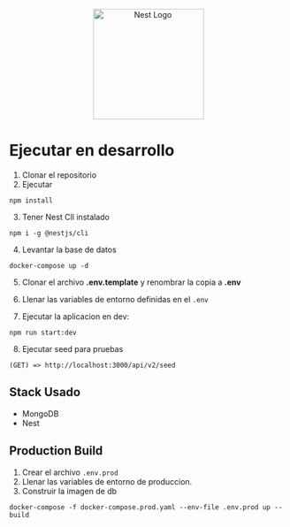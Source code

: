 <p align="center">
  <a href="http://nestjs.com/" 
    target="blank">
    <img  src="https://nestjs.com/img/logo-small.svg" 
          width="200"
          alt="Nest Logo" />
  </a>
</p>

# Ejecutar en desarrollo

1. Clonar el repositorio
2. Ejecutar 
```
npm install
```
3. Tener Nest ClI instalado
```
npm i -g @nestjs/cli
```

4. Levantar la base de datos
```
docker-compose up -d
```
5. Clonar el archivo __.env.template__ y renombrar la copia a __.env__

6. Llenar las variables de entorno definidas en el ```.env```

7. Ejecutar la aplicacion en dev:
```
npm run start:dev
```
8. Ejecutar seed para pruebas
```
(GET) => http://localhost:3000/api/v2/seed
```

## Stack Usado
* MongoDB
* Nest

## Production Build
1. Crear el archivo ```.env.prod```
2. Llenar las variables de entorno de produccion.
3. Construir la imagen de db 
```
docker-compose -f docker-compose.prod.yaml --env-file .env.prod up --build
```